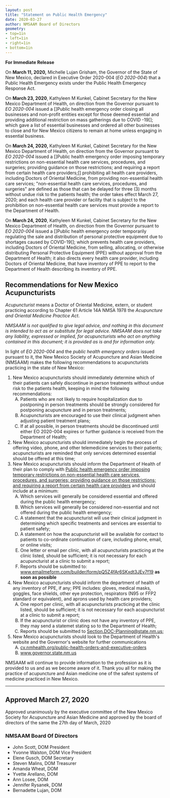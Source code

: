 ```yaml
---
layout: post
title: "Statement on Public Health Emergency"
date: 2020-03-27
author: NMSAAM Board of Directors
geometry: 
- top=1in
- left=1in
- right=1in
- bottom=1in
---
```


**For Immediate Release**

On **March 11, 2020,** Michelle Lujan Grisham, the Governor of the
State of New Mexico, declared in Executive Order 2020-004 (*EO
2020-004*) that a Public Health Emergency exists under the Public
Health Emergency Response Act.

On **March 23, 2020**, Kathyleen M Kunkel, Cabinet Secretary for the
New Mexico Department of Health, on direction from the Governor
pursuant to *EO 2020-004* issued a []Public health emergency order
closing all businesses and non-profit entities except for those deemed
essential and providing additional restriction on mass gatherings due
to COVID -19[]; which gave a list of essential businesses and ordered
all other businesses to close and for New Mexico citizens to remain at
home unless engaging in essential business.

On **March 24, 2020,** Kathyleen M Kunkel, Cabinet Secretary for the
New Mexico Department of Health, on direction from the Governor
pursuant to *EO 2020-004* issued a []Public health emergency order
imposing temporary restrictions on non-essential health care services,
procedures, and surgeries; providing guidance on those restrictions;
and requiring a report from certain health care providers;[]
prohibiting all health care providers, including Doctors of Oriental
Medicine, from providing non-essential health care services;
"non-essential health care services, procedures, and surgeries" are
defined as those that can be delayed for three (3) months without
undue risk to the patients health; the order takes effect March 27,
2020; and each health care provider or facility that is subject to the
prohibition on non-essential health care services must provide a
report to the Department of Health.

On **March 24, 2020**, Kathyleen M Kunkel, Cabinet Secretary for the
New Mexico Department of Health, on direction from the Governor
pursuant to *EO 2020-004* issued a []Public health emergency order
temporarily regulating the sale and distribution of personal
protective equipment due to shortages caused by COVID-19[]; which
prevents health care providers, including Doctors of Oriental
Medicine, from selling, allocating, or otherwise distributing Personal
Protective Equipment (PPE) without approval from the Department of
Health; it also directs every health care provider, including Doctors
of Oriental Medicine, that have inventory of PPE to report to the
Department of Health describing its inventory of PPE.

## Recommendations for New Mexico Acupuncturists

*Acupuncturist* means a Doctor of Oriental Medicine, extern, or
student practicing according to Chapter 61 Article 14A NMSA 1978 the
*Acupuncture and Oriental Medicine Practice Act*.

*NMSAAM is not qualified to give legal advice, and nothing in this
document is intended to act as or substitute for legal advice. NMSAAM
does not take any liability, expressed or implied, for acupuncturists
who act on anything contained in this document; it is provided as is
and for information only.*

In light of *EO 2020-004* and the *public health emergency orders*
issued pursuant to it, the New Mexico Society of Acupuncture and Asian
Medicine (NMSAAM) makes the following recommendations to
acupuncturists practicing in the state of New Mexico:

<ol type="1"> 

<li>New Mexico acupuncturists should immediately determine which of
their patients can safely discontinue in person treatments without
undue risk to the patients health, keeping in mind the following
recommendations:

<ol type="A">

<li>Patients who are not likely to require hospitalization due to
postponing in person treatments should be strongly considered for
postponing acupuncture and in person treatments;</li>

<li>Acupuncturists are encouraged to use their clinical judgment when
adjusting patient treatment plans;</li>

<li>If at all possible, in person treatments should be discontinued
until either EO 2020-004 expires or further guidance is received from
the Department of Health;</li></ol></li>

<li>New Mexico acupuncturists should immediately begin the process of
offering video, phone, and other telemedicine services to their
patients; acupuncturists are reminded that only services determined
essential should be offered at this time;</li>

<li>New Mexico acupuncturists should inform the Department of Health
of their plan to comply with <u>Public health emergency order imposing
temporary restrictions on non-essential health care services,
procedures, and surgeries; providing guidance on those restrictions;
and requiring a report from certain health care providers</u> and
should include at a minimum:

<ol type="A">

<li>Which services will generally be considered essential and offered
during the public health emergency;</li>

<li>Which services will generally be considered non-essential and not
offered during the public health emergency;</li>

<li>A statement that the acupuncturist will use their clinical
judgment in determining which specific treatments and services are
essential to patient safety;</li>

<li>A statement on how the acupuncturist will be available for contact
to patients to co-ordinate continuation of care, including phone,
email, or online visits;</li>

<li>One letter or email per clinic, with all acupuncturists practicing
at the clinic listed, should be sufficient; it is not necessary for
each acupuncturist at a clinic to submit a report; </li>

<li>Reports should be submitted to: <a
href="https://www.emailmeform.com/builder/form/pQ5Z4fAr6SKxdt3JEv7f19">www.emailmeform.com/builder/form/pQ5Z4fAr6SKxdt3JEv7f19</a>
<strong>as soon as possible</strong></li></ol></li>

<li>New Mexico acupuncturists should inform the department of health
of any inventory of PPE, if any; PPE includes: gloves, medical masks,
goggles, face shields, other eye protection, respirators (N95 or FFP2
standard or equivalent), and aprons used by health care providers;

<ol type="A">

<li>One report per clinic, with all acupuncturists practicing at the
clinic listed, should be sufficient; it is not necessary for each
acupuncturist at a clinic to submit a report;</li>

<li>If the acupuncturist or clinic does not have any inventory of PPE,
they may send a statemet stating so to the Department of Health;</li>

<li>Reports should be submitted to <a
href="mailto:Section.DOC-Planning@state.nm.us">Section.DOC-Planning@state.nm.us</a>;</li></ol></li>

<li>New Mexico acupuncturists should look to the Department of
Health's website and the Governor's website for further communications

<ol type="A">

<li><a href="https://cv.nmhealth.org/public-health-orders-and-executive-orders">cv.nmhealth.org/public-health-orders-and-executive-orders</a></li>

<li><a href="https://www.governor.state.nm.us">www.governor.state.nm.us</a></li></ol></li>

</ol>

NMSAAM will continue to provide information to the profession as it is
provided to us and as we become aware of it. Thank you all for making
the practice of acupuncture and Asian medicine one of the safest
systems of medicine practiced in New Mexico.

-----------------------------------------

## Approved March 27, 2020

Approved unanimously by the executive committee of the New Mexico
Society for Acupuncture and Asian Medicine and approved by the board
of directors of the same the 27th day of March, 2020

### NMSAAM Board Of Directors

* John Scott, DOM President 
* Yvonne Walston, DOM Vice President
* Elene Gusch, DOM Secretary
* Steven Malins, DOM Treasurer
* Amanda Wheat, DOM 
* Yvette Arellano, DOM 
* Ann Losee, DOM 
* Jennifer Rysanek, DOM 
* Bernadette Lujan, DOM 

